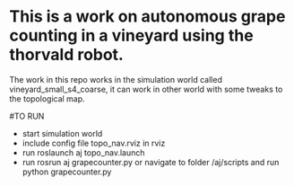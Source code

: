 # This is a work on autonomous grape counting in a vineyard using the thorvald robot.

The work in this repo works in the simulation world called vineyard_small_s4_coarse, it can work in other world with some tweaks to the topological map.

#TO RUN
- start simulation world
- include config file topo_nav.rviz in rviz
- run roslaunch aj topo_nav.launch
- run rosrun aj grapecounter.py or navigate to folder /aj/scripts and run python grapecounter.py
